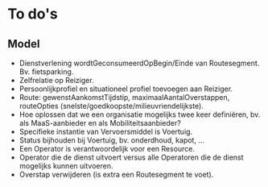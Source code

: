 # To do's

## Model

- Dienstverlening wordtGeconsumeerdOpBegin/Einde van Routesegment. Bv. fietsparking.
- Zelfrelatie op Reiziger.
- Persoonlijkprofiel en situationeel profiel toevoegen aan Reiziger.
- Route: gewenstAankomstTijdstip, maximaalAantalOverstappen, routeOpties (snelste/goedkoopste/milieuvriendelijkste).
- Hoe oplossen dat we een organisatie mogelijks twee keer definiëren, bv. als MaaS-aanbieder en als Mobiliteitsaanbieder?
- Specifieke instantie van Vervoersmiddel is Voertuig.
- Status bijhouden bij Voertuig, bv. onderdhoud, kapot, ...
- Een Operator is verantwoordelijk voor een Resource.
- Operator die de dienst uitvoert versus alle Operatoren die de dienst mogelijks kunnen uitvoeren.
- Overstap verwijderen (is extra een Routesegment te voet).

